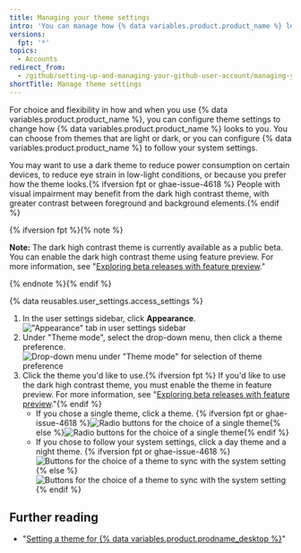 ```yaml
---
title: Managing your theme settings
intro: 'You can manage how {% data variables.product.product_name %} looks to you by setting a theme preference that either follows your system settings or always uses a light or dark mode.'
versions:
  fpt: '*'
topics:
  - Accounts
redirect_from:
  - /github/setting-up-and-managing-your-github-user-account/managing-your-theme-settings
shortTitle: Manage theme settings
---
```


For choice and flexibility in how and when you use {% data variables.product.product_name %}, you can configure theme settings to change how {% data variables.product.product_name %} looks to you. You can choose from themes that are light or dark, or you can configure {% data variables.product.product_name %} to follow your system settings.

You may want to use a dark theme to reduce power consumption on certain devices, to reduce eye strain in low-light conditions, or because you prefer how the theme looks.{% ifversion fpt or ghae-issue-4618 %} People with visual impairment may benefit from the dark high contrast theme, with greater contrast between foreground and background elements.{% endif %}

{% ifversion fpt %}{% note %}

**Note:** The dark high contrast theme is currently available as a public beta. You can enable the dark high contrast theme using feature preview. For more information, see "[Exploring beta releases with feature preview](/get-started/using-github/exploring-early-access-releases-with-feature-preview#exploring-beta-releases-with-feature-preview)."

{% endnote %}{% endif %}

{% data reusables.user_settings.access_settings %}
1. In the user settings sidebar, click **Appearance**.
    !["Appearance" tab in user settings sidebar](/assets/images/help/settings/appearance-tab.png)
1. Under "Theme mode", select the drop-down menu, then click a theme preference.
    ![Drop-down menu under "Theme mode" for selection of theme preference](/assets/images/help/settings/theme-mode-drop-down-menu.png)
1. Click the theme you'd like to use.{% ifversion fpt %} If you'd like to use the dark high contrast theme, you must enable the theme in feature preview. For more information, see "[Exploring beta releases with feature preview](/get-started/using-github/exploring-early-access-releases-with-feature-preview#exploring-beta-releases-with-feature-preview)."{% endif %}
    - If you chose a single theme, click a theme.
      {% ifversion fpt or ghae-issue-4618 %}![Radio buttons for the choice of a single theme](/assets/images/help/settings/theme-choose-a-single-theme-highcontrast.png){% else %}![Radio buttons for the choice of a single theme](/assets/images/help/settings/theme-choose-a-single-theme.png){% endif %}
    - If you chose to follow your system settings, click a day theme and a night theme.
      {% ifversion fpt or ghae-issue-4618 %}![Buttons for the choice of a theme to sync with the system setting](/assets/images/help/settings/theme-choose-a-day-and-night-theme-to-sync-highcontrast.png){% else %}![Buttons for the choice of a theme to sync with the system setting](/assets/images/help/settings/theme-choose-a-day-and-night-theme-to-sync.png){% endif %}

## Further reading

- "[Setting a theme for {% data variables.product.prodname_desktop %}](/desktop/installing-and-configuring-github-desktop/setting-a-theme-for-github-desktop)"
